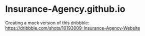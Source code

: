# Insurance-Agency.github.io
Creating a mock version of this dribbble: https://dribbble.com/shots/10193009-Insurance-Agency-Website
